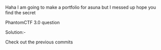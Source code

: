 Haha I am going to make a portfolio for asuna but I messed up hope you find the secret

PhantomCTF 3.0 question

Solution:-

Check out the previous commits
